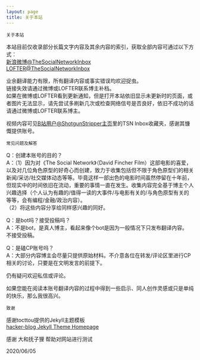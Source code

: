 ```yaml
---
layout: page
title: 关于本站
---
```

`关于本站`<br>

本站目前仅收录部分长篇文字内容及其余内容的索引，获取全部内容可通过以下方式：<br>
[新浪微博@TheSocialNetworkInbox](https://weibo.com/7431190221/profile?topnav=1&wvr=6)<br>
[LOFTER@TheSocialNetworkInbox](http://thesocialnetworkinbox.lofter.com)<br>

业余翻译能力有限，所有翻译内容或事实错误均欢迎捉虫。<br>
链接失效请通过微博或LOFTER联系博主补档。<br>
如果在微博或LOFTER看到更新通知，但是打开本站依旧显示未更新时的页面，或者图片无法显示，请先尝试多刷新几次或检查网络信号是否良好，依旧不成功的话请通过微博或LOFTER联系博主。<br>

视频内容可见[B站用户@ShotgunStripper主页](https://space.bilibili.com/5718436)里的TSN Inbox收藏夹，感谢其慷慨提供账号。



`常见问题及解答`<br>

Q：创建本账号的目的？<br>
A：（1）因为对《The Social Network》（David Fincher Film）这部电影的喜爱，以及对几位角色原型的好奇心而创建，致力于收集包括但不限于角色原型们的相关新闻/采访/社交媒体动态等等。毕竟这样一部出色的电影时间虽然停留在十年前，但现实中的时间依旧在流动，重要的事情一直在发生。收集内容完全基于博主个人兴趣选择（个人认为有趣的/值得一读的大事件/与电影有关的/与角色原型有关的等等，会有编程/金融/政治内容）。<br>
（2）将这些内容分享给同样感兴趣的同好。<br>

Q：是bot吗？接受投稿吗？<br>
A：不是bot，是真人博主，看起来像个bot是因为一般情况下只发布翻译内容。<br>
不接受投稿。<br>

Q：是磕CP账号吗？<br>
A：大部分内容博主会尽量只提供原始材料。不介意各位在转发/评论区里进行CP相关的讨论，只要是在文明发言的前提下。<br>

仍有疑问欢迎私信或评论。<br>

如果您能在阅读本账号翻译内容的过程中得到一些启示、同人创作灵感或只是单纯的快乐，那么我很高兴。<br>


`致谢`<br>

感谢tocttou提供的Jekyll主题模板<br>
[hacker-blog Jekyll Theme Homepage](https://github.com/tocttou/hacker-blog)<br>

感谢 大和抚子狸 帮助对网站进行测试

2020/06/05


